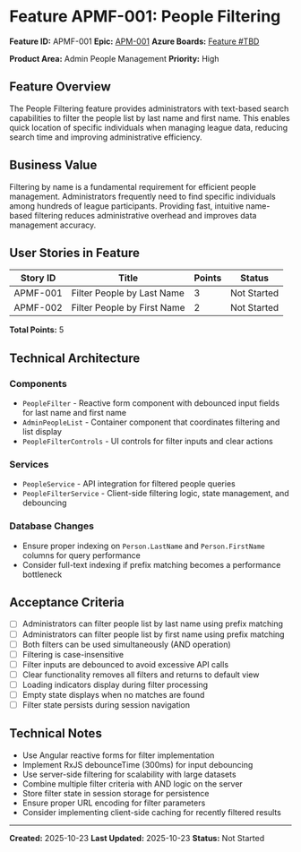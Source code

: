 # Feature APMF-001: People Filtering

**Feature ID:** APMF-001
**Epic:** [APM-001](../../epics/APM-001-admin-people-management.md)
**Azure Boards:** [Feature #TBD](https://dev.azure.com/rsalit1516/Hoops/_workitems/edit/TBD)

**Product Area:** Admin People Management
**Priority:** High

## Feature Overview

The People Filtering feature provides administrators with text-based search capabilities to filter the people list by last name and first name. This enables quick location of specific individuals when managing league data, reducing search time and improving administrative efficiency.

## Business Value

Filtering by name is a fundamental requirement for efficient people management. Administrators frequently need to find specific individuals among hundreds of league participants. Providing fast, intuitive name-based filtering reduces administrative overhead and improves data management accuracy.

## User Stories in Feature

| Story ID | Title                       | Points | Status      |
| -------- | --------------------------- | ------ | ----------- |
| APMF-001 | Filter People by Last Name  | 3      | Not Started |
| APMF-002 | Filter People by First Name | 2      | Not Started |

**Total Points:** 5

## Technical Architecture

### Components

- `PeopleFilter` - Reactive form component with debounced input fields for last name and first name
- `AdminPeopleList` - Container component that coordinates filtering and list display
- `PeopleFilterControls` - UI controls for filter inputs and clear actions

### Services

- `PeopleService` - API integration for filtered people queries
- `PeopleFilterService` - Client-side filtering logic, state management, and debouncing

### Database Changes

- Ensure proper indexing on `Person.LastName` and `Person.FirstName` columns for query performance
- Consider full-text indexing if prefix matching becomes a performance bottleneck

## Acceptance Criteria

- [ ] Administrators can filter people list by last name using prefix matching
- [ ] Administrators can filter people list by first name using prefix matching
- [ ] Both filters can be used simultaneously (AND operation)
- [ ] Filtering is case-insensitive
- [ ] Filter inputs are debounced to avoid excessive API calls
- [ ] Clear functionality removes all filters and returns to default view
- [ ] Loading indicators display during filter processing
- [ ] Empty state displays when no matches are found
- [ ] Filter state persists during session navigation

## Technical Notes

- Use Angular reactive forms for filter implementation
- Implement RxJS debounceTime (300ms) for input debouncing
- Use server-side filtering for scalability with large datasets
- Combine multiple filter criteria with AND logic on the server
- Store filter state in session storage for persistence
- Ensure proper URL encoding for filter parameters
- Consider implementing client-side caching for recently filtered results

---

**Created:** 2025-10-23
**Last Updated:** 2025-10-23
**Status:** Not Started
